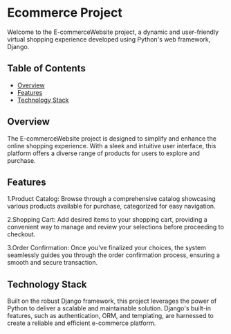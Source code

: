 # Ecommerce Project

Welcome to the E-commerceWebsite project, a dynamic and user-friendly virtual shopping experience developed using Python's web framework, Django.

## Table of Contents

- [Overview](#overview)
- [Features](#features)
- [Technology Stack](#technologystack)

## Overview

The E-commerceWebsite project is designed to simplify and enhance the online shopping experience. With a sleek and intuitive user interface, this platform offers a diverse range of products for users to explore and purchase.

## Features

1.Product Catalog: 
Browse through a comprehensive catalog showcasing various products available for purchase, categorized for easy navigation.

2.Shopping Cart: 
Add desired items to your shopping cart, providing a convenient way to manage and review your selections before proceeding to checkout.

3.Order Confirmation: 
Once you've finalized your choices, the system seamlessly guides you through the order confirmation process, ensuring a smooth and secure transaction.

## Technology Stack

Built on the robust Django framework, this project leverages the power of Python to deliver a scalable and maintainable solution. Django's built-in features, such as authentication, ORM, and templating, are harnessed to create a reliable and efficient e-commerce platform.
